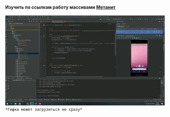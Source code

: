 #### Изучить по ссылкам работу массивами [Метанит](https://metanit.com/java/android/5.1.php)
![Watch the video](video/list.gif)
```*Гифка может загрузиться не сразу*```